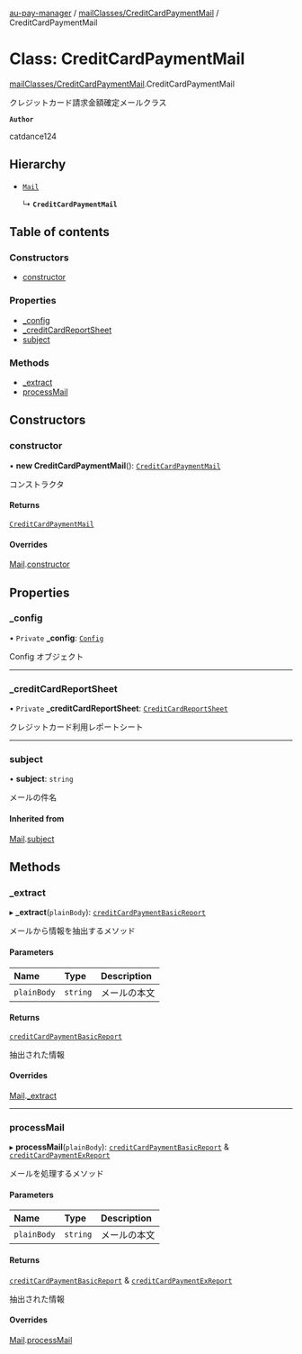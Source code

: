 [au-pay-manager](../README.md) / [mailClasses/CreditCardPaymentMail](../modules/mailClasses_CreditCardPaymentMail.md) / CreditCardPaymentMail

# Class: CreditCardPaymentMail

[mailClasses/CreditCardPaymentMail](../modules/mailClasses_CreditCardPaymentMail.md).CreditCardPaymentMail

クレジットカード請求金額確定メールクラス

**`Author`**

catdance124

## Hierarchy

- [`Mail`](mailClasses__Mail.Mail.md)

  ↳ **`CreditCardPaymentMail`**

## Table of contents

### Constructors

- [constructor](mailClasses_CreditCardPaymentMail.CreditCardPaymentMail.md#constructor)

### Properties

- [\_config](mailClasses_CreditCardPaymentMail.CreditCardPaymentMail.md#_config)
- [\_creditCardReportSheet](mailClasses_CreditCardPaymentMail.CreditCardPaymentMail.md#_creditcardreportsheet)
- [subject](mailClasses_CreditCardPaymentMail.CreditCardPaymentMail.md#subject)

### Methods

- [\_extract](mailClasses_CreditCardPaymentMail.CreditCardPaymentMail.md#_extract)
- [processMail](mailClasses_CreditCardPaymentMail.CreditCardPaymentMail.md#processmail)

## Constructors

### constructor

• **new CreditCardPaymentMail**(): [`CreditCardPaymentMail`](mailClasses_CreditCardPaymentMail.CreditCardPaymentMail.md)

コンストラクタ

#### Returns

[`CreditCardPaymentMail`](mailClasses_CreditCardPaymentMail.CreditCardPaymentMail.md)

#### Overrides

[Mail](mailClasses__Mail.Mail.md).[constructor](mailClasses__Mail.Mail.md#constructor)

## Properties

### \_config

• `Private` **\_config**: [`Config`](config.Config.md)

Config オブジェクト

___

### \_creditCardReportSheet

• `Private` **\_creditCardReportSheet**: [`CreditCardReportSheet`](sheetClasses_CreditCardReportSheet.CreditCardReportSheet.md)

クレジットカード利用レポートシート

___

### subject

• **subject**: `string`

メールの件名

#### Inherited from

[Mail](mailClasses__Mail.Mail.md).[subject](mailClasses__Mail.Mail.md#subject)

## Methods

### \_extract

▸ **_extract**(`plainBody`): [`creditCardPaymentBasicReport`](../interfaces/interfaces.creditCardPaymentBasicReport.md)

メールから情報を抽出するメソッド

#### Parameters

| Name | Type | Description |
| :------ | :------ | :------ |
| `plainBody` | `string` | メールの本文 |

#### Returns

[`creditCardPaymentBasicReport`](../interfaces/interfaces.creditCardPaymentBasicReport.md)

抽出された情報

#### Overrides

[Mail](mailClasses__Mail.Mail.md).[_extract](mailClasses__Mail.Mail.md#_extract)

___

### processMail

▸ **processMail**(`plainBody`): [`creditCardPaymentBasicReport`](../interfaces/interfaces.creditCardPaymentBasicReport.md) & [`creditCardPaymentExReport`](../interfaces/interfaces.creditCardPaymentExReport.md)

メールを処理するメソッド

#### Parameters

| Name | Type | Description |
| :------ | :------ | :------ |
| `plainBody` | `string` | メールの本文 |

#### Returns

[`creditCardPaymentBasicReport`](../interfaces/interfaces.creditCardPaymentBasicReport.md) & [`creditCardPaymentExReport`](../interfaces/interfaces.creditCardPaymentExReport.md)

抽出された情報

#### Overrides

[Mail](mailClasses__Mail.Mail.md).[processMail](mailClasses__Mail.Mail.md#processmail)
